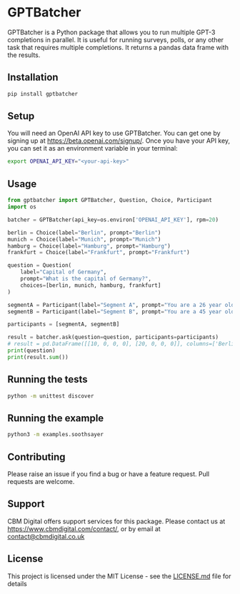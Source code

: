 # GPTBatcher

GPTBatcher is a Python package that allows you to run multiple GPT-3 completions in parallel. It is useful for running surveys, polls, or any other task that requires multiple completions. It returns a pandas data frame with the results.

## Installation

```bash
pip install gptbatcher
```

## Setup

You will need an OpenAI API key to use GPTBatcher. You can get one by signing up at https://beta.openai.com/signup/. Once you have your API key, you can set it as an environment variable in your terminal:

```bash
export OPENAI_API_KEY="<your-api-key>"
```

## Usage

```python
from gptbatcher import GPTBatcher, Question, Choice, Participant
import os

batcher = GPTBatcher(api_key=os.environ['OPENAI_API_KEY'], rpm=20)

berlin = Choice(label="Berlin", prompt="Berlin")
munich = Choice(label="Munich", prompt="Munich")
hamburg = Choice(label="Hamburg", prompt="Hamburg")
frankfurt = Choice(label="Frankfurt", prompt="Frankfurt")

question = Question(
    label="Capital of Germany",
    prompt="What is the capital of Germany?",
    choices=[berlin, munich, hamburg, frankfurt]
)

segmentA = Participant(label="Segment A", prompt="You are a 26 year old male from Birmingham, UK", samples=10)
segmentB = Participant(label="Segment B", prompt="You are a 45 year old female from London, UK", samples=20)

participants = [segmentA, segmentB]

result = batcher.ask(question=question, participants=participants)
# result = pd.DataFrame([[10, 0, 0, 0], [20, 0, 0, 0]], columns=['Berlin', 'Munich', 'Hamburg', 'Frankfurt'], index=['Segment A', 'Segment B'])
print(question)
print(result.sum())
```

## Running the tests

```bash
python -m unittest discover
```

## Running the example

```bash
python3 -m examples.soothsayer
```

## Contributing

Please raise an issue if you find a bug or have a feature request. Pull requests are welcome.

## Support

CBM Digital offers support services for this package. Please contact us at https://www.cbmdigital.com/contact/, or by email at contact@cbmdigital.co.uk

## License

This project is licensed under the MIT License - see the [LICENSE.md](LICENSE.md) file for details